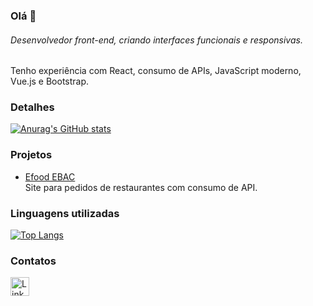 ### Olá 👋

###### Desenvolvedor front-end, criando interfaces funcionais e responsivas.  
Tenho experiência com React, consumo de APIs, JavaScript moderno, Vue.js e Bootstrap.

### Detalhes

[![Anurag's GitHub stats](https://github-readme-stats.vercel.app/api?username=jvmakense&show_icons=true&theme=dark)](https://github.com/anuraghazra/github-readme-stats)

### Projetos
- [Efood EBAC](https://jvmakense.github.io/efood-EBAC/)  
  Site para pedidos de restaurantes com consumo de API.

### Linguagens utilizadas

[![Top Langs](https://github-readme-stats.vercel.app/api/top-langs/?username=jvmakense&layout=compact)](https://github.com/anuraghazra/github-readme-stats)

### Contatos

[<img src='https://img.shields.io/badge/LinkedIn-0077B5?style=for-the-badge&logo=linkedin&logoColor=white' alt='Linkedin' height='30'>](https://www.linkedin.com/in/joao-vitor-cerqueira)
